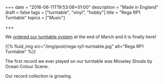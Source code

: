 +++
date = "2016-06-11T19:53:08+01:00"
description = "Made in England"
draft = false
tags = ["turntable", "vinyl", "hobby"]
title = "Rega RP1 Turntable"
topics = ["Music"]

+++

We [ordered our turntable system](http://yoshiharuyamashita.com/post/first-turntable-system/) at the end of March and it is finally here!

{{% fluid_img src="/img/post/rega-rp1-turntable.jpg" alt="Rega RP1 Turntable" %}}

<!--more-->

The first record we ever played on our turntable was Moseley Shoals by Ocean Colour Scene.

Our record collection is growing.